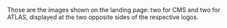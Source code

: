 Those are the images shown on the landing page: two for CMS and two for ATLAS, displayed at the two opposite sides of the respective logos.
